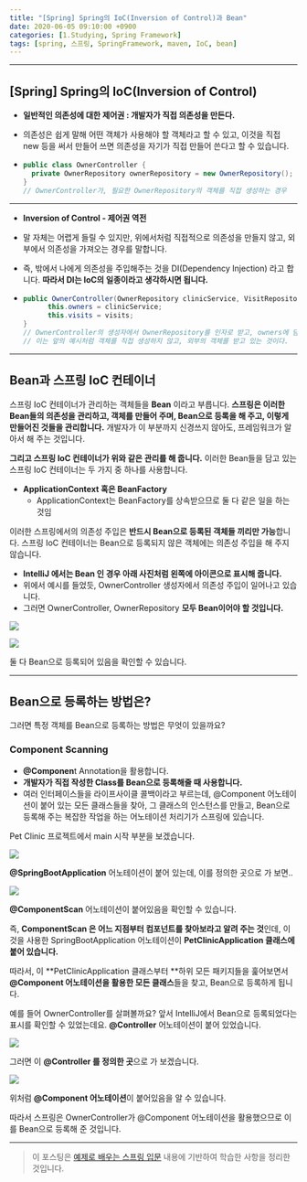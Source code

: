 ```yaml
---
title: "[Spring] Spring의 IoC(Inversion of Control)과 Bean"
date: 2020-06-05 09:10:00 +0900
categories: [1.Studying, Spring Framework]
tags: [spring, 스프링, SpringFramework, maven, IoC, bean]
---
```




------

## [Spring] Spring의 IoC(Inversion of Control)



* **일반적인 의존성에 대한 제어권 : 개발자가 직접 의존성을 만든다.**
  
* 의존성은 쉽게 말해 어떤 객체가 사용해야 할 객체라고 할 수 있고, 이것을 직접 new 등을 써서 만들어 쓰면 의존성을 자기가 직접 만들어 쓴다고 할 수 있습니다.
  
* ```java
  public class OwnerController {
  	private OwnerRepository ownerRepository = new OwnerRepository();
  }
  // OwnerController가, 필요한 OwnerRepository의 객체를 직접 생성하는 경우
  ```

  

------

* **Inversion of Control - 제어권 역전**

* 말 자체는 어렵게 들릴 수 있지만, 위에서처럼 직접적으로 의존성을 만들지 않고, 외부에서 의존성을 가져오는 경우를 말합니다.

* 즉, 밖에서 나에게 의존성을 주입해주는 것을 DI(Dependency Injection) 라고 합니다. **따라서 DI는 IoC의 일종이라고 생각하시면 됩니다.**

* ```java
  public OwnerController(OwnerRepository clinicService, VisitRepository visits) {
  		this.owners = clinicService;
  		this.visits = visits;
  }
  // OwnerController의 생성자에서 OwnerRepository를 인자로 받고, owners에 담고 있다.
  // 이는 앞의 예시처럼 객체를 직접 생성하지 않고, 외부의 객체를 받고 있는 것이다.
  ```

------

## **Bean과 스프링 IoC 컨테이너**

스프링 IoC 컨테이너가 관리하는 객체들을 **Bean** 이라고 부릅니다. **스프링은 이러한 Bean들의 의존성을 관리하고, 객체를 만들어 주며, Bean으로 등록을 해 주고, 이렇게 만들어진 것들을 관리합니다.** 개발자가 이 부분까지 신경쓰지 않아도, 프레임워크가 알아서 해 주는 것입니다.

**그리고 스프링 IoC 컨테이너가 위와 같은 관리를 해 줍니다.** 이러한 Bean들을 담고 있는 스프링 IoC 컨테이너는 두 가지 중 하나를 사용합니다.

* **ApplicationContext 혹은 BeanFactory**
  * ApplicationContext는 BeanFactory를 상속받으므로 둘 다 같은 일을 하는 것임

이러한 스프링에서의 의존성 주입은 **반드시 Bean으로 등록된 객체들 끼리만 가능**합니다. 스프링 IoC 컨테이너는 Bean으로 등록되지 않은 객체에는 의존성 주입을 해 주지 않습니다.

* **IntelliJ 에서는 Bean 인 경우 아래 사진처럼 왼쪽에 아이콘으로 표시해 줍니다.**
* 위에서 예시를 들었듯, OwnerController 생성자에서 의존성 주입이 일어나고 있습니다.
* 그러면 OwnerController, OwnerRepository **모두 Bean이어야 할 것입니다.**

![](https://i.imgur.com/DT9Yy9a.png)

![](https://i.imgur.com/GgTONCt.png)

둘 다 Bean으로 등록되어 있음을 확인할 수 있습니다.

------

## **Bean으로 등록하는 방법은?**

그러면 특정 객체를 Bean으로 등록하는 방법은 무엇이 있을까요?

### **Component Scanning**

* **@Componen**t Annotation을 활용합니다.
* **개발자가 직접 작성한 Class를 Bean으로 등록해줄 때 사용합니다.**
* 여러 인터페이스들을 라이프사이클 콜백이라고 부르는데, @Component 어노테이션이 붙어 있는 모든 클래스들을 찾아, 그 클래스의 인스턴스를 만들고, Bean으로 등록해 주는 복잡한 작업을 하는 어노테이션 처리기가 스프링에 있습니다.

Pet Clinic 프로젝트에서 main 시작 부분을 보겠습니다.

![](https://i.imgur.com/ix4xD3s.png)

**@SpringBootApplication** 어노테이션이 붙어 있는데, 이를 정의한 곳으로 가 보면..

![](https://i.imgur.com/yAR7Vng.png)

**@ComponentScan** 어노테이션이 붙어있음을 확인할 수 있습니다.

즉, **ComponentScan 은 어느 지점부터 컴포넌트를 찾아보라고 알려 주는 것**인데, 이것을 사용한 SpringBootApplication 어노테이션이 **PetClinicApplication 클래스에 붙어 있습니다.** 

따라서, 이 **PetClinicApplication 클래스부터 **하위 모든 패키지들을 훑어보면서 **@Component 어노테이션을 활용한 모든 클래스**들을 찾고, Bean으로 등록하게 됩니다.

예를 들어 OwnerController를 살펴볼까요? 앞서 IntelliJ에서 Bean으로 등록되었다는 표시를 확인할 수 있었는데요. **@Controller** 어노테이션이 붙어 있었습니다.

![](https://i.imgur.com/G3CowWh.png)

그러면 이 **@Controller 를 정의한 곳**으로 가 보겠습니다.

![](https://i.imgur.com/wFktVCF.png)

위처럼 **@Component 어노테이션**이 붙어있음을 알 수 있습니다.

따라서 스프링은 OwnerController가 @Component 어노테이션을 활용했으므로 이를 Bean으로 등록해 준 것입니다.

------

> 이 포스팅은 [예제로 배우는 스프링 입문](https://www.inflearn.com/course/spring_revised_edition) 내용에 기반하여 학습한 사항을 정리한 것입니다.